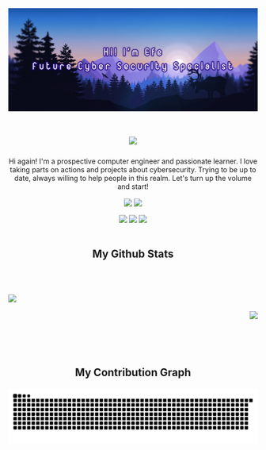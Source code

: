 <div align="center">
 <img align="center" alt="banner" src="banner.png">
 <h1> <img align="center" src="https://readme-typing-svg.demolab.com/?lines=Your+friendly+cyber+security+enthusiast.+Follow+me+for+more+projects!&center=true&vCenter=true&duration=8500&size=40&color=4b8dda&width=2000&heigh=60"></h1>
 <p>Hi again! I'm a prospective computer engineer and passionate learner. I love taking parts on actions and projects about cybersecurity. Trying to be up to date, always willing to help people in this realm. Let's turn up the volume and start! </p>

<img align="center" src="https://komarev.com/ghpvc/?username=EfeVaroll">
<img align="center" src="https://stackoverflow-badge.herokuapp.com/api/StackOverflowBadge/13841571">
<br></br>
<a href="https://github.com/EfeVaroll">
<img src="https://img.shields.io/badge/GitHub-100000?style=for-the-badge&logo=github&logoColor=white"></a>   
<a href="https://www.linkedin.com/in/efevarolbedelcigil/">
<img src="https://img.shields.io/badge/LinkedIn-0077B5?style=for-the-badge&logo=linkedin&logoColor=white"></a> 
<a href="https://dev.to/efevaroll">   
<img src="https://img.shields.io/badge/dev.to-0A0A0A?style=for-the-badge&logo=dev.to&logoColor=white"></a> <br></br>


<h2> <p>My Github Stats</p></h2>
<br></br>
 
<img align="left" src="https://github-readme-stats.vercel.app/api?username=EfeVaroll&theme=github_dark&hide=contribs,issues&show_icons=true"><br></br>
<img align="right" src="https://github-readme-stats.vercel.app/api/top-langs/?username=EfeVaroll&theme=github_dark">
<br></br>

<div align="center"><br></br>
<h2><p>My Contribution Graph</p></h2>

<img align="center" src="https://github.com/EfeVaroll/EfeVaroll/blob/output/github-contribution-grid-snake.svg">
</div>
</div>




